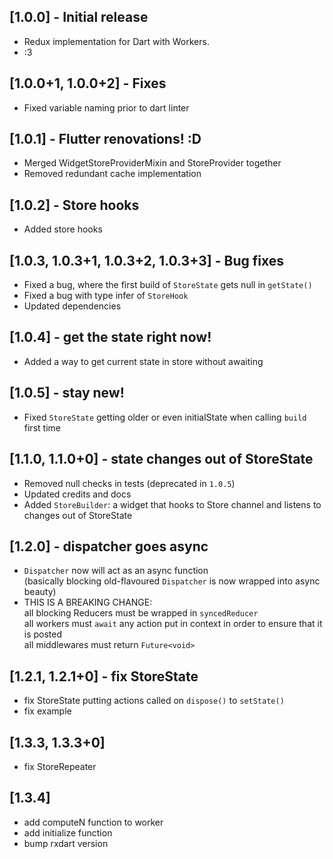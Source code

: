 ## [1.0.0] - Initial release

* Redux implementation for Dart with Workers.
* :3

## [1.0.0+1, 1.0.0+2] - Fixes

* Fixed variable naming prior to dart linter

## [1.0.1] - Flutter renovations! :D

* Merged WidgetStoreProviderMixin and StoreProvider together
* Removed redundant cache implementation

## [1.0.2] - Store hooks

* Added store hooks

## [1.0.3, 1.0.3+1, 1.0.3+2, 1.0.3+3] - Bug fixes

* Fixed a bug, where the first build of `StoreState` gets null in `getState()`
* Fixed a bug with type infer of `StoreHook`
* Updated dependencies

## [1.0.4] - get the state right now!

* Added a way to get current state in store without awaiting

## [1.0.5] - stay new!

* Fixed `StoreState` getting older or even initialState when calling `build` first time

## [1.1.0, 1.1.0+0] - state changes out of StoreState

* Removed null checks in tests (deprecated in `1.0.5`)
* Updated credits and docs
* Added `StoreBuilder`: a widget that hooks to Store channel and listens to changes out of StoreState

## [1.2.0] - dispatcher goes async
* `Dispatcher` now will act as an async function\
 (basically blocking old-flavoured `Dispatcher` is now wrapped into async beauty)
* THIS IS A BREAKING CHANGE:\
  all blocking Reducers must be wrapped in `syncedReducer`\
  all workers must `await` any action put in context in order to ensure that it is posted\
  all middlewares must return `Future<void>`

## [1.2.1, 1.2.1+0] - fix StoreState
* fix StoreState putting actions called on `dispose()` to `setState()`
* fix example

## [1.3.3, 1.3.3+0]

* fix StoreRepeater

## [1.3.4]

* add computeN function to worker
* add initialize function
* bump rxdart version